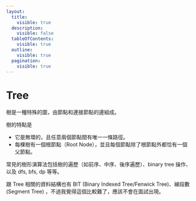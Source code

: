 ```yaml
---
layout:
  title:
    visible: true
  description:
    visible: false
  tableOfContents:
    visible: true
  outline:
    visible: true
  pagination:
    visible: true
---
```


# Tree

樹是一種特殊的圖，由節點和連接節點的邊組成。

樹的特點是

* 它是無環的，且任意兩個節點間有唯一一條路徑。
* 每棵樹有一個根節點（Root Node），並且每個節點除了根節點外都恰有一個父節點。

常見的樹形演算法包括樹的遍歷（如前序、中序、後序遍歷）、binary tree 操作、以及 dfs, bfs, dp 等等。

跟 Tree 相關的資料結構也有 BIT (Binary Indexed Tree/Fenwick Tree)、線段數 (Segment Tree) ，不過我覺得這個比較難了，應該不會在面試出現。
